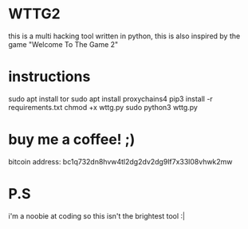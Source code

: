 # WTTG2
this is a multi hacking tool written in python, this is also inspired by the game "Welcome To The Game 2"

# instructions
sudo apt install tor
sudo apt install proxychains4
pip3 install -r requirements.txt
chmod +x wttg.py
sudo python3 wttg.py

# buy me a coffee! ;)
bitcoin address: bc1q732dn8hvw4tl2dg2dv2dg9lf7x33l08vhwk2mw

# P.S
i'm a noobie at coding so this isn't the brightest tool :|
